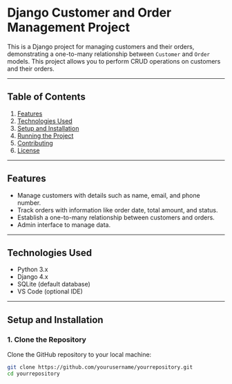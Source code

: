 # Django Customer and Order Management Project

This is a Django project for managing customers and their orders, demonstrating a one-to-many relationship between `Customer` and `Order` models. This project allows you to perform CRUD operations on customers and their orders.

---

## **Table of Contents**
1. [Features](#features)
2. [Technologies Used](#technologies-used)
3. [Setup and Installation](#setup-and-installation)
4. [Running the Project](#running-the-project)
5. [Contributing](#contributing)
6. [License](#license)

---

## **Features**
- Manage customers with details such as name, email, and phone number.
- Track orders with information like order date, total amount, and status.
- Establish a one-to-many relationship between customers and orders.
- Admin interface to manage data.

---

## **Technologies Used**
- Python 3.x
- Django 4.x
- SQLite (default database)
- VS Code (optional IDE)

---

## **Setup and Installation**

### 1. **Clone the Repository**
   Clone the GitHub repository to your local machine:
   ```bash
   git clone https://github.com/yourusername/yourrepository.git
   cd yourrepository
